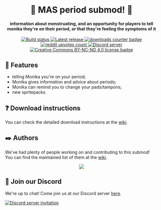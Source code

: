 <h1 align="center">🦞 MAS period submod! 🦞</h1>
<h4 align="center">information about menstruating, and an opportunity for players to tell monika they're on their period, or that they're feeling the symptoms of it</h3>
<p align="center">
  <a href="https://github.com/my-otter-self/MAS_period/actions/workflows/check.yml">
    <img alt="Build status" src="https://img.shields.io/github/workflow/status/my-otter-self/MAS_period/Run%20checks%20on%20push">
  </a>
  <a href="https://github.com/my-otter-self/MAS_period/releases/latest">
    <img alt="Latest release" src="https://img.shields.io/github/v/release/my-otter-self/MAS_period">
  </a>
  <a href="https://github.com/my-otter-self/MAS_period/releases/latest">
    <img alt="downloads counter badge" src="https://img.shields.io/github/downloads/my-otter-self/MAS_period/total">
  </a>
  <a href="https://www.reddit.com/r/MASFandom/comments/w31cp3/period_submod_v100_release/">
    <img alt="reddit upvotes count" src="https://img.shields.io/badge/dynamic/json?label=%F0%9D%97%8B%2Fmasfandom%20post&query=%24[0].data.children[0].data.score&suffix=%20upvotes&url=https%3A%2F%2Fwww.reddit.com%2Fr%2FMASFandom%2Fcomments%2Fw31cp3%2Fperiod_submod_v100_release.json&logo=reddit&style=social">
  </a>
  <a href="https://mon.icu/discord">
    <img alt="Discord server" src="https://discordapp.com/api/guilds/970747033071804426/widget.png?style=shield">
  </a>
    <a href="https://github.com/my-otter-self/MAS_period/blob/main/LICENSE.txt">
    <img alt="Creative Commons BY-NC-ND 4.0 license badge" src="https://img.shields.io/badge/License-CC_BY--NC--ND_4.0-lightgrey.svg">
  </a>
</p>

## 🌟 Features 
  
  * telling Monika you're on your period;
  * Monika gives information and advice about periods;
  * Monika can remind you to change your pads/tampons;
  * new spritepacks.

## ❓ Download instructions

You can check the detailed download instructions at the [wiki](https://github.com/my-otter-self/MAS_period/wiki/%E2%9D%93-Download-instructions).

## ✒️ Authors

We've had plenty of people working on and contributing to this submod! You can find the maintained list of them at the [wiki](https://github.com/my-otter-self/MAS_period/wiki/%E2%9C%92%EF%B8%8F-MAS-Period-Mod-Team).

<p align="center">
  <a href="https://github.com/my-otter-self/MAS_period/graphs/contributors">
    <img src="https://contrib.rocks/image?repo=my-otter-self/MAS_period&max=6" />
  </a>
</p>

## 💬 Join our Discord

We're up to chat! Come join us at our Discord server [here](https://mon.icu/discord).

[![Discord server invitation](https://discordapp.com/api/guilds/970747033071804426/widget.png?style=banner3)](https://mon.icu/discord)
